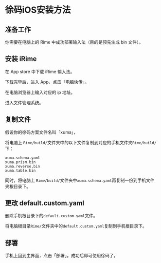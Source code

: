 <!-- omit in toc -->
# 徐码iOS安装方法

## 准备工作

你需要在电脑上的 Rime 中成功部署输入法（目的是预先生成 bin 文件）。

## 安装 iRime

在 App store 中下载 iRime 输入法。

下载完毕后，进入 App，点击「电脑快传」。

在电脑浏览器上输入对应的 ip 地址。

进入文件管理系统。

## 复制文件

假设你的徐码方案文件名叫「xuma」，

将电脑上 ```Rime/build/```文件夹中的以下文件复制到对应的手机文件夹```Rime/build/```下：

```
xuma.schema.yaml
xuma.prism.bin
xuma.reverse.bin
xuma.table.bin
```

同时，将电脑上 ```Rime/build/```文件夹中```xuma.schema.yaml```再复制一份到手机文件夹根目录下。

## 更改 default.custom.yaml

删除手机根目录下的```default.custom.yaml```文件。

将电脑根目录```Rime/```文件夹中的```default.custom.yaml```复制到手机根目录下。

## 部署

手机上回到主界面，点击「部署」。成功后即可使用徐码了。
